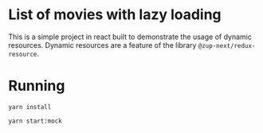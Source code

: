 # List of movies with lazy loading

This is a simple project in react built to demonstrate the usage of dynamic resources. Dynamic
resources are a feature of the library `@zup-next/redux-resource`.

# Running

```
yarn install
```

```
yarn start:mock
```
